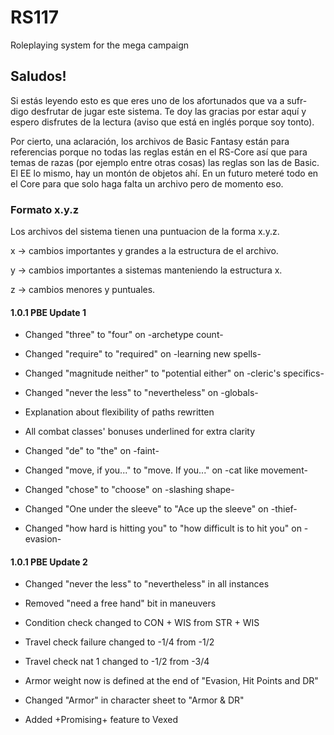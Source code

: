 # RS117
 Roleplaying system for the mega campaign

## Saludos!

Si estás leyendo esto es que eres uno de los afortunados que va a sufr- digo desfrutar de jugar este sistema. Te doy las gracias por estar aquí y espero disfrutes de la lectura (aviso que está en inglés porque soy tonto).

Por cierto, una aclaración, los archivos de Basic Fantasy están para referencias porque no todas las reglas están en el RS-Core así que para temas de razas (por ejemplo entre otras cosas) las reglas son las de Basic. El EE lo mismo, hay un montón de objetos ahí. En un futuro meteré todo en el Core para que solo haga falta un archivo pero de momento eso.

### Formato x.y.z

Los archivos del sistema tienen una puntuacion de la forma x.y.z.

 x -> cambios importantes y grandes a la estructura de el archivo.
 
 y -> cambios importantes a sistemas manteniendo la estructura x.
 
 z -> cambios menores y puntuales.
 

#### 1.0.1 PBE Update 1

- Changed "three" to "four" on -archetype count-

- Changed "require" to "required" on -learning new spells-

- Changed "magnitude neither" to "potential either" on -cleric's specifics-

- Changed "never the less" to "nevertheless" on -globals-

- Explanation about flexibility of paths rewritten

- All combat classes' bonuses underlined for extra clarity

- Changed "de" to "the" on -faint-

- Changed "move, if you..." to "move. If you..." on -cat like movement-

- Changed "chose" to "choose" on -slashing shape-

- Changed "One under the sleeve" to "Ace up the sleeve" on -thief-

- Changed "how hard is hitting you" to "how difficult is to hit you" on -evasion-

#### 1.0.1 PBE Update 2

- Changed "never the less" to "nevertheless" in all instances

- Removed "need a free hand" bit in maneuvers

- Condition check changed to CON + WIS from STR + WIS

- Travel check failure changed to -1/4 from -1/2

- Travel check nat 1 changed to -1/2 from -3/4

- Armor weight now is defined at the end of "Evasion, Hit Points and DR"

- Changed "Armor" in character sheet to "Armor & DR"

- Added +Promising+ feature to Vexed